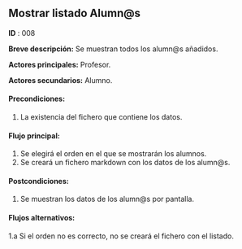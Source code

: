 ## Mostrar listado Alumn@s

**ID** : 008

**Breve descripción:** Se muestran todos los alumn@s añadidos.

**Actores principales:** Profesor.

**Actores secundarios:** Alumno.

#### Precondiciones:
1. La existencia del fichero que contiene los datos.

#### Flujo principal:
1. Se elegirá el orden en el que se mostrarán los alumnos.
2. Se creará un fichero markdown con los datos de los alumn@s.

#### Postcondiciones:
1. Se muestran los datos de los alumn@s por pantalla.

#### Flujos alternativos:
1.a Si el orden no es correcto, no se creará el fichero con el listado. 


